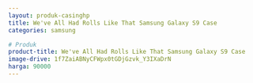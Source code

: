 ```yaml
---
layout: produk-casinghp
title: We've All Had Rolls Like That Samsung Galaxy S9 Case
categories: samsung

# Produk
product-title: We've All Had Rolls Like That Samsung Galaxy S9 Case
image-drive: 1f7ZaiABNyCFWpx0tGDjGzvk_Y3IXaDrN
harga: 90000
---
```

